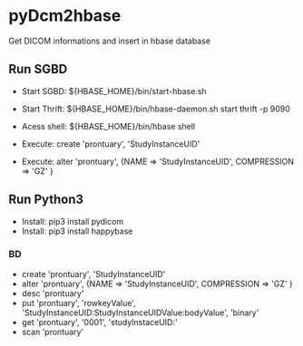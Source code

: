 # pyDcm2hbase
 Get DICOM informations and insert in hbase database

## Run SGBD
- Start SGBD: ${HBASE_HOME}/bin/start-hbase.sh
- Start Thrift: ${HBASE_HOME}/bin/hbase-daemon.sh start thrift -p 9090

- Acess shell: ${HBASE_HOME}/bin/hbase shell
- Execute: create 'prontuary', 'StudyInstanceUID'
- Execute: alter 'prontuary', {NAME => 'StudyInstanceUID', COMPRESSION => 'GZ' }

## Run Python3
- Install: pip3 install pydicom
- Install: pip3 install happybase

### BD
- create 'prontuary', 'StudyInstanceUID'
- alter 'prontuary', {NAME => 'StudyInstanceUID', COMPRESSION => 'GZ' }
- desc 'prontuary'
- put 'prontuary', 'rowkeyValue', 'StudyInstanceUID:StudyInstanceUIDValue:bodyValue', 'binary'
- get 'prontuary', '0001', 'studyInstaceUID:'
- scan 'prontuary'